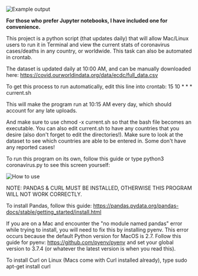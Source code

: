 ![Example output](https://kusekb.com/wp-content/uploads/2020/03/Screen-Shot-2020-03-28-at-7.44.58-PM.png)

**For those who prefer Jupyter notebooks, I have included one for convenience.**

This project is a python script (that updates daily) that will allow Mac/Linux users to run it in Terminal and view the current stats of coronavirus cases/deaths in any country, or worldwide. This task can also be automated in crontab.

The dataset is updated daily at 10:00 AM, and can be manually downloaded here: https://covid.ourworldindata.org/data/ecdc/full_data.csv

To get this process to run automatically, edit this line into crontab:
15 10 * * * current.sh

This will make the program run at 10:15 AM every day, which should account for any late uploads.

And make sure to use chmod -x current.sh so that the bash file becomes an executable. You can also edit current.sh to have any countries that you desire (also don't forget to edit the directories!). Make sure to look at the dataset to see which countries are able to be entered in. Some don't have any reported cases!

To run this program on its own, follow this guide or type python3 coronavirus.py to see this screen yourself:

![How to use](https://kusekb.com/wp-content/uploads/2020/03/Screen-Shot-2020-03-28-at-7.44.36-PM.png)

NOTE: PANDAS & CURL MUST BE INSTALLED, OTHERWISE THIS PROGRAM WILL NOT WORK CORRECTLY.

To install Pandas, follow this guide: https://pandas.pydata.org/pandas-docs/stable/getting_started/install.html

If you are on a Mac and encounter the "no module named pandas" error while trying to install, you will need to fix this by installing pyenv. This error occurs because the default Python version for MacOS is 2.7. Follow this guide for pyenv: https://github.com/pyenv/pyenv and set your global version to 3.7.4 (or whatever the latest version is when you read this).

To install Curl on Linux (Macs come with Curl installed already), type sudo apt-get install curl
